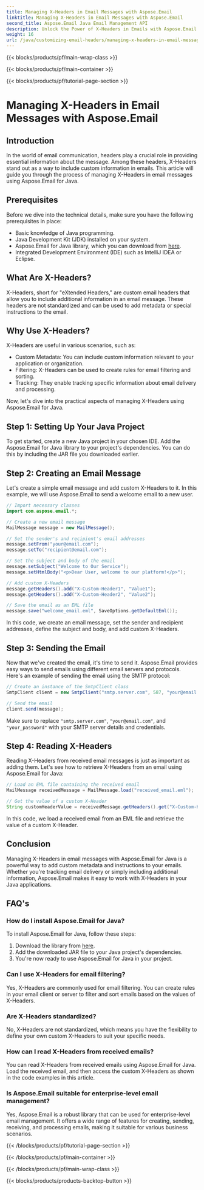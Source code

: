 ```yaml
---
title: Managing X-Headers in Email Messages with Aspose.Email
linktitle: Managing X-Headers in Email Messages with Aspose.Email
second_title: Aspose.Email Java Email Management API
description: Unlock the Power of X-Headers in Emails with Aspose.Email for Java. Learn to Manage Custom Metadata and Enhance Email Processing.
weight: 16
url: /java/customizing-email-headers/managing-x-headers-in-email-messages/
---
```


{{< blocks/products/pf/main-wrap-class >}}

{{< blocks/products/pf/main-container >}}

{{< blocks/products/pf/tutorial-page-section >}}

# Managing X-Headers in Email Messages with Aspose.Email


## Introduction

In the world of email communication, headers play a crucial role in providing essential information about the message. Among these headers, X-Headers stand out as a way to include custom information in emails. This article will guide you through the process of managing X-Headers in email messages using Aspose.Email for Java.

## Prerequisites

Before we dive into the technical details, make sure you have the following prerequisites in place:

- Basic knowledge of Java programming.
- Java Development Kit (JDK) installed on your system.
- Aspose.Email for Java library, which you can download from [here](https://releases.aspose.com/email/java/).
- Integrated Development Environment (IDE) such as IntelliJ IDEA or Eclipse.

## What Are X-Headers?

X-Headers, short for "eXtended Headers," are custom email headers that allow you to include additional information in an email message. These headers are not standardized and can be used to add metadata or special instructions to the email.

## Why Use X-Headers?

X-Headers are useful in various scenarios, such as:

- Custom Metadata: You can include custom information relevant to your application or organization.
- Filtering: X-Headers can be used to create rules for email filtering and sorting.
- Tracking: They enable tracking specific information about email delivery and processing.

Now, let's dive into the practical aspects of managing X-Headers using Aspose.Email for Java.

## Step 1: Setting Up Your Java Project

To get started, create a new Java project in your chosen IDE. Add the Aspose.Email for Java library to your project's dependencies. You can do this by including the JAR file you downloaded earlier.

## Step 2: Creating an Email Message

Let's create a simple email message and add custom X-Headers to it. In this example, we will use Aspose.Email to send a welcome email to a new user.

```java
// Import necessary classes
import com.aspose.email.*;

// Create a new email message
MailMessage message = new MailMessage();

// Set the sender's and recipient's email addresses
message.setFrom("your@email.com");
message.setTo("recipient@email.com");

// Set the subject and body of the email
message.setSubject("Welcome to Our Service");
message.setHtmlBody("<p>Dear User, welcome to our platform!</p>");

// Add custom X-Headers
message.getHeaders().add("X-Custom-Header1", "Value1");
message.getHeaders().add("X-Custom-Header2", "Value2");

// Save the email as an EML file
message.save("welcome_email.eml", SaveOptions.getDefaultEml());
```

In this code, we create an email message, set the sender and recipient addresses, define the subject and body, and add custom X-Headers.

## Step 3: Sending the Email

Now that we've created the email, it's time to send it. Aspose.Email provides easy ways to send emails using different email servers and protocols. Here's an example of sending the email using the SMTP protocol:

```java
// Create an instance of the SmtpClient class
SmtpClient client = new SmtpClient("smtp.server.com", 587, "your@email.com", "your_password");

// Send the email
client.send(message);
```

Make sure to replace `"smtp.server.com"`, `"your@email.com"`, and `"your_password"` with your SMTP server details and credentials.

## Step 4: Reading X-Headers

Reading X-Headers from received email messages is just as important as adding them. Let's see how to retrieve X-Headers from an email using Aspose.Email for Java:

```java
// Load an EML file containing the received email
MailMessage receivedMessage = MailMessage.load("received_email.eml");

// Get the value of a custom X-Header
String customHeaderValue = receivedMessage.getHeaders().get("X-Custom-Header1");
```

In this code, we load a received email from an EML file and retrieve the value of a custom X-Header.

## Conclusion

Managing X-Headers in email messages with Aspose.Email for Java is a powerful way to add custom metadata and instructions to your emails. Whether you're tracking email delivery or simply including additional information, Aspose.Email makes it easy to work with X-Headers in your Java applications.

## FAQ's

### How do I install Aspose.Email for Java?

To install Aspose.Email for Java, follow these steps:
1. Download the library from [here](https://releases.aspose.com/email/java/).
2. Add the downloaded JAR file to your Java project's dependencies.
3. You're now ready to use Aspose.Email for Java in your project.

### Can I use X-Headers for email filtering?

Yes, X-Headers are commonly used for email filtering. You can create rules in your email client or server to filter and sort emails based on the values of X-Headers.

### Are X-Headers standardized?

No, X-Headers are not standardized, which means you have the flexibility to define your own custom X-Headers to suit your specific needs.

### How can I read X-Headers from received emails?

You can read X-Headers from received emails using Aspose.Email for Java. Load the received email, and then access the custom X-Headers as shown in the code examples in this article.

### Is Aspose.Email suitable for enterprise-level email management?

Yes, Aspose.Email is a robust library that can be used for enterprise-level email management. It offers a wide range of features for creating, sending, receiving, and processing emails, making it suitable for various business scenarios.

{{< /blocks/products/pf/tutorial-page-section >}}

{{< /blocks/products/pf/main-container >}}

{{< /blocks/products/pf/main-wrap-class >}}

{{< blocks/products/products-backtop-button >}}

